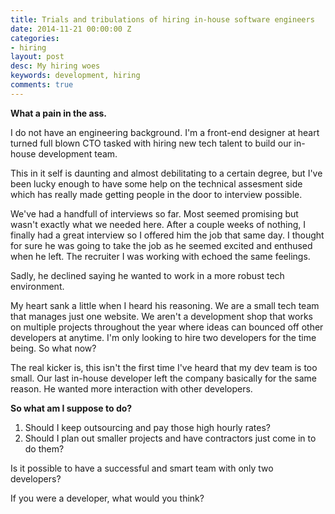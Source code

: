 ```yaml
---
title: Trials and tribulations of hiring in-house software engineers
date: 2014-11-21 00:00:00 Z
categories:
- hiring
layout: post
desc: My hiring woes
keywords: development, hiring
comments: true
---
```


**What a pain in the ass.**

I do not have an engineering background.  I'm a front-end designer at heart turned full blown CTO tasked with hiring new tech talent to build our in-house development team.

This in it self is daunting and almost debilitating to a certain degree, but I've been lucky enough to have some help on the technical assesment side which has really made getting people in the door to interview possible.

<!--more-->

We've had a handfull of interviews so far.  Most seemed promising but wasn't exactly what we needed here.  After a couple weeks of nothing, I finally had a great interview so I offered him the job that same day.  I thought for sure he was going to take the job as he seemed excited and enthused when he left.  The recruiter I was working with echoed the same feelings.

Sadly, he declined saying he wanted to work in a more robust tech environment.

My heart sank a little when I heard his reasoning.  We are a small tech team that manages just  one website.  We aren't a development shop that works on multiple projects throughout the year where ideas can bounced off other developers at anytime.  I'm only looking to hire two developers for the time being.  So what now?

The real kicker is, this isn't the first time I've heard that my dev team is too small.  Our last in-house developer left the company basically for the same reason.  He wanted more interaction with other developers.

**So what am I suppose to do?**

1. Should I keep outsourcing and pay those high hourly rates?  
2. Should I plan out smaller projects and have contractors just come in to do them?

Is it possible to have a successful and smart team with only two developers?  

If you were a developer, what would you think?
